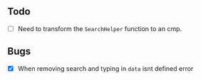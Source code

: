 ## Todo
- [ ] Need to transform the `SearchHelper` function to an cmp. 

## Bugs
- [x] When removing search and typing in `data` isnt defined error